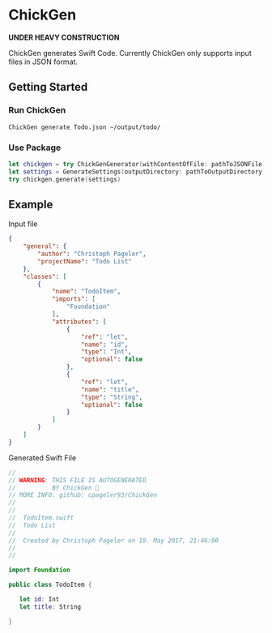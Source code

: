 # ChickGen

**UNDER HEAVY CONSTRUCTION**

ChickGen generates Swift Code. Currently ChickGen only supports input files in JSON format.

## Getting Started

### Run ChickGen

    ChickGen generate Todo.json ~/output/todo/

### Use Package

```swift
let chickgen = try ChickGenGenerator(withContentOfFile: pathToJSONFile)
let settings = GenerateSettings(outputDirectory: pathToOutputDirectory)
try chickgen.generate(settings)
```

## Example

Input file

```json
{
    "general": {
        "author": "Christoph Pageler",
        "projectName": "Todo List"
    },
    "classes": [
        {
            "name": "TodoItem",
            "imports": [
                "Foundation"
            ],
            "attributes": [
                {
                    "ref": "let",
                    "name": "id",
                    "type": "Int",
                    "optional": false
                },
                {
                    "ref": "let",
                    "name": "title",
                    "type": "String",
                    "optional": false
                }
            ]
        }
    ]
}
```

Generated Swift File

```swift
//
// WARNING: THIS FILE IS AUTOGENERATED
//          BY ChickGen 🐥
// MORE INFO: github: cpageler93/ChickGen
//
//
//  TodoItem.swift
//  Todo List
//
//  Created by Christoph Pageler on 19. May 2017, 21:46:00
//
//

import Foundation

public class TodoItem {

   let id: Int
   let title: String

}
```